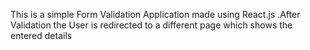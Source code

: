This is a simple Form Validation Application made using React.js .After Validation the User is redirected to a different page which shows the entered details
